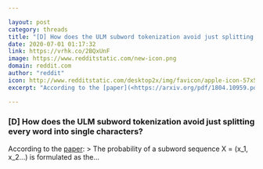 ```yaml
---

layout: post
category: threads
title: "[D] How does the ULM subword tokenization avoid just splitting every word into single characters?"
date: 2020-07-01 01:17:32
link: https://vrhk.co/2BQxUnF
image: https://www.redditstatic.com/new-icon.png
domain: reddit.com
author: "reddit"
icon: http://www.redditstatic.com/desktop2x/img/favicon/apple-icon-57x57.png
excerpt: "According to the [paper](<https://arxiv.org/pdf/1804.10959.pdf>): &gt; The probability of a subword sequence X = (x_1, x_2...) is formulated as the..."

---
```


### [D] How does the ULM subword tokenization avoid just splitting every word into single characters?

According to the [paper](<https://arxiv.org/pdf/1804.10959.pdf>): &gt; The probability of a subword sequence X = (x_1, x_2...) is formulated as the...